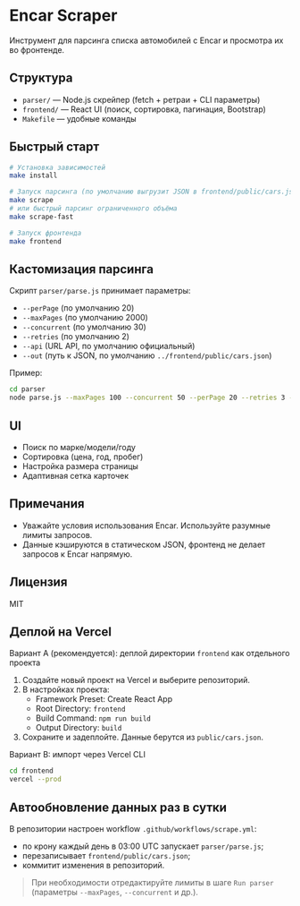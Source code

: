 # Encar Scraper

Инструмент для парсинга списка автомобилей с Encar и просмотра их во фронтенде.

## Структура

- `parser/` — Node.js скрейпер (fetch + ретраи + CLI параметры)
- `frontend/` — React UI (поиск, сортировка, пагинация, Bootstrap)
- `Makefile` — удобные команды

## Быстрый старт

```bash
# Установка зависимостей
make install

# Запуск парсинга (по умолчанию выгрузит JSON в frontend/public/cars.json)
make scrape
# или быстрый парсинг ограниченного объёма
make scrape-fast

# Запуск фронтенда
make frontend
```

## Кастомизация парсинга

Скрипт `parser/parse.js` принимает параметры:

- `--perPage` (по умолчанию 20)
- `--maxPages` (по умолчанию 2000)
- `--concurrent` (по умолчанию 30)
- `--retries` (по умолчанию 2)
- `--api` (URL API, по умолчанию официальный)
- `--out` (путь к JSON, по умолчанию `../frontend/public/cars.json`)

Пример:

```bash
cd parser
node parse.js --maxPages 100 --concurrent 50 --perPage 20 --retries 3 --out ../frontend/public/cars.json
```

## UI

- Поиск по марке/модели/году
- Сортировка (цена, год, пробег)
- Настройка размера страницы
- Адаптивная сетка карточек

## Примечания

- Уважайте условия использования Encar. Используйте разумные лимиты запросов.
- Данные кэшируются в статическом JSON, фронтенд не делает запросов к Encar напрямую.

## Лицензия

MIT

## Деплой на Vercel

Вариант А (рекомендуется): деплой директории `frontend` как отдельного проекта

1. Создайте новый проект на Vercel и выберите репозиторий.
2. В настройках проекта:
   - Framework Preset: Create React App
   - Root Directory: `frontend`
   - Build Command: `npm run build`
   - Output Directory: `build`
3. Сохраните и задеплойте. Данные берутся из `public/cars.json`.

Вариант B: импорт через Vercel CLI

```bash
cd frontend
vercel --prod
```

## Автообновление данных раз в сутки

В репозитории настроен workflow `.github/workflows/scrape.yml`:

- по крону каждый день в 03:00 UTC запускает `parser/parse.js`;
- перезаписывает `frontend/public/cars.json`;
- коммитит изменения в репозиторий.

> При необходимости отредактируйте лимиты в шаге `Run parser` (параметры `--maxPages`, `--concurrent` и др.).
